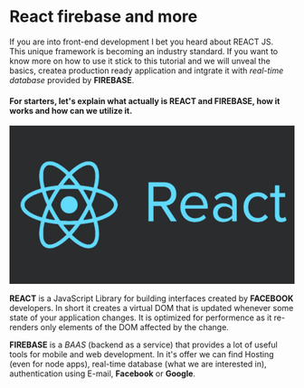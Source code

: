 # React firebase and more

If you are into front-end development I bet you heard about REACT JS.  
This unique framework is becoming an industry standard. If you want to know more on how to use it stick to this tutorial and we will unveal the basics, createa production ready application and intgrate it with *real-time database* provided by __FIREBASE__.

#### For starters, let's explain what actually is __REACT__ and __FIREBASE__, how it works and how can we utilize it.
![alt text](ReactLogo.png)  

__REACT__ is a JavaScript Library for building interfaces created by __FACEBOOK__ developers. In short it creates a virtual DOM that is updated whenever some state of your application changes.
It is optimized for performence as it re-renders only elements of the DOM affected by the change.  

__FIREBASE__ is a *BAAS* (backend as a service) that provides a lot of useful tools for mobile and web development. In it's offer we can find Hosting (even for node apps), real-time database (what we are interested in), authentication using E-mail, __Facebook__ or __Google__.
  
  
  
